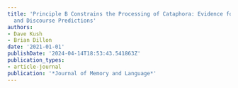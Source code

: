 ```yaml
---
title: 'Principle B Constrains the Processing of Cataphora: Evidence for Syntactic
  and Discourse Predictions'
authors:
- Dave Kush
- Brian Dillon
date: '2021-01-01'
publishDate: '2024-04-14T18:53:43.541863Z'
publication_types:
- article-journal
publication: '*Journal of Memory and Language*'
---
```

